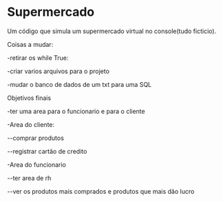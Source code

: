 # Supermercado
Um código que simula um supermercado virtual no console(tudo ficticio).


Coisas a mudar:

-retirar os while True:

-criar varios arquivos para o projeto

-mudar o banco de dados de um txt para uma SQL


Objetivos finais

-ter uma area para o funcionario e para o cliente

-Area do cliente:


--comprar produtos

--registrar cartão de credito

-Area do funcionario


--ter area de rh

--ver os produtos mais comprados e produtos que mais dão lucro
